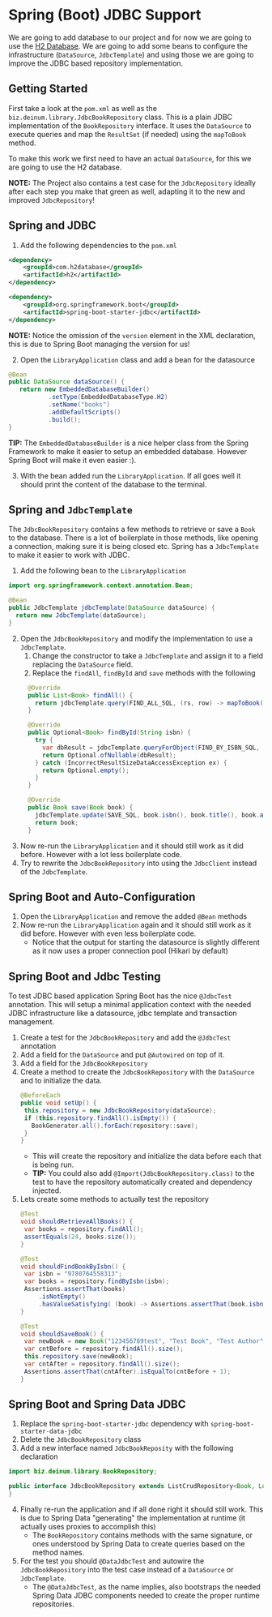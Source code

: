 Spring (Boot) JDBC Support
===

We are going to add database to our project and for now we are going to use the [H2 Database](https://www.h2database.com/html/main.html). We are going to add some beans to configure the infrastructure (`DataSource`, `JdbcTemplate`) and using those we are going to improve the JDBC based repository implementation.


Getting Started
---
First take a look at the `pom.xml` as well as the `biz.deinum.library.JdbcBookRepository` class. This is a plain JDBC implementation of the `BookRepository` interface. It uses the `DataSource` to execute queries and map the `ResultSet` (if needed) using the `mapToBook` method. 

To make this work we first need to have an actual `DataSource`, for this we are going to use the H2 database.

**NOTE:** The Project also contains a test case for the `JdbcRepository` ideally after each step you make that green as well, adapting it to the new and improved `JdbcRepository`!

Spring and JDBC
---

1. Add the following dependencies to the `pom.xml`
```xml
<dependency>
    <groupId>com.h2database</groupId>
    <artifactId>h2</artifactId>
</dependency>

<dependency>
    <groupId>org.springframework.boot</groupId>
    <artifactId>spring-boot-starter-jdbc</artifactId>
</dependency>
```

**NOTE:** Notice the omission of the `version` element in the XML declaration, this is due to Spring Boot managing the version for us!

2. Open the `LibraryApplication` class and add a bean for the datasource

```java
@Bean
public DataSource dataSource() {
   return new EmbeddedDatabaseBuilder()
           .setType(EmbeddedDatabaseType.H2)
           .setName("books")
           .addDefaultScripts()
           .build();
}
```

**TIP:** The `EmbeddedDatabaseBuilder` is a nice helper class from the Spring Framework to make it easier to setup an embedded database. However Spring Boot will make it even easier :). 

3. With the bean added run the `LibraryApplication`. If all goes well it should print the content of the database to the terminal. 

Spring and `JdbcTemplate`
---
The `JdbcBookRepository` contains a few methods to retrieve or save a `Book` to the database. There is a lot of boilerplate in those methods, like opening a connection, making sure it is being closed etc. Spring has a `JdbcTemplate` to make it easier to work with JDBC.

1. Add the following bean to the `LibraryApplication`

```java
import org.springframework.context.annotation.Bean;

@Bean
public JdbcTemplate jdbcTemplate(DataSource dataSource) {
  return new JdbcTemplate(dataSource);
}
```

2. Open the `JdbcBookRepository` and modify the implementation to use a `JdbcTemplate`.
   1. Change the constructor to take a `JdbcTemplate` and assign it to a field replacing the `DataSource` field.
   2. Replace the `findAll`, `findById` and `save` methods with the following
    ```java
      @Override
      public List<Book> findAll() {
        return jdbcTemplate.query(FIND_ALL_SQL, (rs, row) -> mapToBook(rs));
      }
    
      @Override
      public Optional<Book> findById(String isbn) {
        try {
          var dbResult = jdbcTemplate.queryForObject(FIND_BY_ISBN_SQL, (rs, row) -> mapToBook(rs), isbn);
          return Optional.ofNullable(dbResult);
        } catch (IncorrectResultSizeDataAccessException ex) {
          return Optional.empty();
        }
      }
    
      @Override
      public Book save(Book book) {
        jdbcTemplate.update(SAVE_SQL, book.isbn(), book.title(), book.authors().toArray(new String[0]));
        return book;
      }
    ```
3. Now re-run the `LibraryApplication` and it should still work as it did before. However with a lot less boilerplate code.
4. Try to rewrite the `JdbcBookRepository` into using the `JdbcClient` instead of the `JdbcTemplate`. 
   
Spring Boot and Auto-Configuration
---
1. Open the `LibraryApplication` and remove the added `@Bean` methods
2. Now re-run the `LibraryApplication` again and it should still work as it did before. However with even less boilerplate code.
    * Notice that the output for starting the datasource is slightly different as it now uses a proper connection pool (Hikari by default)

Spring Boot and Jdbc Testing
---
To test JDBC based application Spring Boot has the nice `@JdbcTest` annotation. This will setup a minimal application context with the needed JDBC infrastructure like a datasource, jdbc template and transaction management. 

1. Create a test for the `JdbcBookRepository` and add the `@JdbcTest` annotation
2. Add a field for the `DataSource` and put `@Autowired` on top of it. 
3. Add a field for the `JdbcBookRepository`
4. Create a method to create the `JdbcBookRepository` with the `DataSource` and to initialize the data.
   ```java
   @BeforeEach
   public void setUp() {
    this.repository = new JdbcBookRepository(dataSource);
    if (this.repository.findAll().isEmpty()) {
      BookGenerator.all().forEach(repository::save);
    }
   }
   ```
   * This will create the repository and initialize the data before each that is being run. 
   * **TIP:** You could also add `@Import(JdbcBookRepository.class)` to the test to have the repository automatically created and dependency injected. 
5. Lets create some methods to actually test the repository
   ```java
   @Test
   void shouldRetrieveAllBooks() {
    var books = repository.findAll();
    assertEquals(24, books.size());
   }
   
   @Test
   void shouldFindBookByIsbn() {
    var isbn = "9780764558313";
    var books = repository.findByIsbn(isbn);
    Assertions.assertThat(books)
        .isNotEmpty()
        .hasValueSatisfying( (book) -> Assertions.assertThat(book.isbn()).isEqualTo(isbn));
   }
   
   @Test
   void shouldSaveBook() {
    var newBook = new Book("123456789test", "Test Book", "Test Author");
    var cntBefore = repository.findAll().size();
    this.repository.save(newBook);
    var cntAfter = repository.findAll().size();
    Assertions.assertThat(cntAfter).isEqualTo(cntBefore + 1);
   }
   ```
   
Spring Boot and Spring Data JDBC
---
1. Replace the `spring-boot-starter-jdbc` dependency with `spring-boot-starter-data-jdbc`
2. Delete the `JdbcBookRepository` class
3. Add a new interface named `JdbcBookReposity` with the following declaration

```java
import biz.deinum.library.BookRepository;

public interface JdbcBookRepository extends ListCrudRepository<Book, Long>, BookRepository {
}
```
4. Finally re-run the application and if all done right it should still work. This is due to Spring Data "generating" the implementation at runtime (it actually uses proxies to accomplish this)
   * The `BookRepository` contains methods with the same signature, or ones understood by Spring Data to create queries based on the method names.
5. For the test you should `@DataJdbcTest` and autowire the `JdbcBookRepository` into the test case instead of a `DataSource` or `JdbcTemplate`. 
   * The `@DataJdbcTest`, as the name implies, also bootstraps the needed Spring Data JDBC components needed to create the proper runtime repositories. 